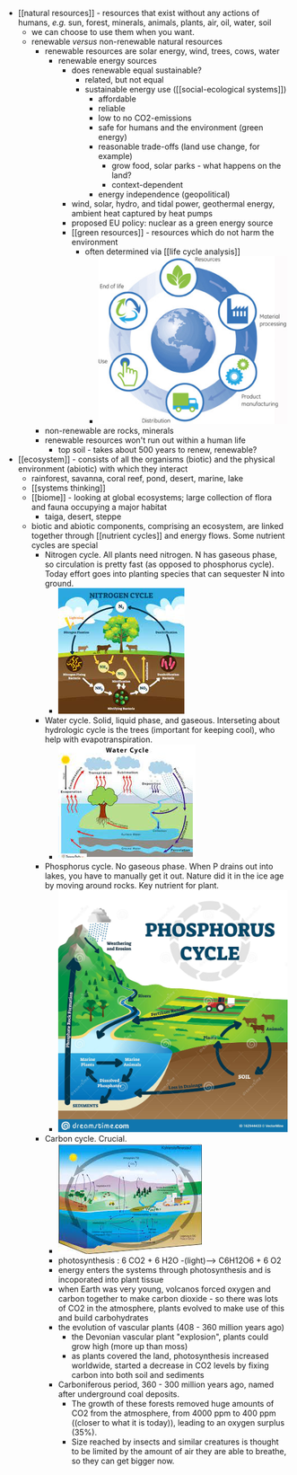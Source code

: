 - [[natural resources]] - resources that exist without any actions of humans, _e.g._ sun, forest, minerals, animals, plants, air, oil, water, soil
	- we can choose to use them when you want.
	- renewable _versus_ non-renewable natural resources
		- renewable resources are solar energy, wind, trees, cows, water
			- renewable energy sources
				- does renewable equal sustainable?
					- related, but not equal
					- sustainable energy use ([[social-ecological systems]])
						- affordable
						- reliable
						- low to no CO2-emissions
						- safe for humans and the environment (green energy)
						- reasonable trade-offs (land use change, for example)
							- grow food, solar parks - what happens on the land?
							- context-dependent
						- energy independence (geopolitical)
				- wind, solar, hydro, and tidal power, geothermal energy, ambient heat captured by heat pumps
				- proposed EU policy: nuclear as a green energy source
				- [[green resources]] - resources which do not harm the environment
					- often determined via [[life cycle analysis]]
						- ![3-s2.0-B978012814719100032X-f32-07-9780128147191.jpg](../assets/3-s2.0-B978012814719100032X-f32-07-9780128147191_1639812346583_0.jpg)
		- non-renewable are rocks, minerals
		- renewable resources won't run out within a human life
			- top soil - takes about 500 years to renew, renewable?
- [[ecosystem]] - consists of all the organisms (biotic) and the physical environment (abiotic) with which they interact
	- rainforest, savanna, coral reef, pond, desert, marine, lake
	- [[systems thinking]]
	- [[biome]] - looking at global ecosystems; large collection of flora and fauna occupying a major habitat
		- taiga, desert, steppe
	- biotic and abiotic components, comprising an ecosystem, are linked together through [[nutrient cycles]] and energy flows. Some nutrient cycles are special
		- Nitrogen cycle. All plants need nitrogen. N has gaseous phase, so circulation is pretty fast (as opposed to phosphorus cycle). Today effort goes into planting species that can sequester N into ground.
			- ![image.png](../assets/image_1639813131147_0.png)
		- Water cycle. Solid, liquid phase, and gaseous. Interseting about hydrologic cycle is the trees (important for keeping cool), who help with evapotranspiration.
			- ![image.png](../assets/image_1639813231187_0.png)
		- Phosphorus cycle. No gaseous phase. When P drains out into lakes, you have to manually get it out. Nature did it in the ice age by moving around rocks. Key nutrient for plant.
			- ![phosphorus-cycle-vector-illustration-labeled-earth-chemical-element-scheme-educational-diagram-explained-substance-movement-162944433.jpg](../assets/phosphorus-cycle-vector-illustration-labeled-earth-chemical-element-scheme-educational-diagram-explained-substance-movement-162944433_1639813278501_0.jpg)
		- Carbon cycle. Crucial.
			- ![image.png](../assets/image_1639813329206_0.png)
			- photosynthesis : 6 CO2 + 6 H2O -(light)--> C6H12O6 + 6 O2
			- energy enters the systems through photosynthesis and is incoporated into plant tissue
			- when Earth was very young, volcanos forced oxygen and carbon together to make carbon dioxide - so there was lots of CO2 in the atmosphere, plants evolved to make use of this and build carbohydrates
			- the evolution of vascular plants (408 - 360 million years ago)
				- the Devonian vascular plant "explosion", plants could grow high (more up than moss)
				- as plants covered the land, photosynthesis increased worldwide, started a decrease in CO2 levels by fixing carbon into both soil and sediments
			- Carboniferous period, 360 - 300 million years ago, named after underground coal deposits.
				- The growth of these forests removed huge amounts of CO2 from the atmosphere, from 4000 ppm  to 400 ppm ((closer to what it is today)), leading to an oxygen surplus (35%).
				- Size reached by insects and similar creatures is thought to be limited by the amount of air they are able to breathe, so they can get bigger now.